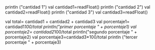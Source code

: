 println ("cantidad 1")
val cantidad1=readFloat()
println ("cantidad 2")
val cantidad2=readFloat()
println ("cantidad 3")
val cantidad3=readFloat()
 
 val total= cantidad1 + cantidad2 + cantidad3
 val porcentaje1= cantidad1*100/total
 println("primer porcentaje " + porcentaje1)
 val porcentaje2= cantidad2*100/total
 println("segundo porcentaje " + porcentaje2)
 val porcentaje3=cantidad3*100/total 
 println ("tercer porcentaje " + porcentaje3)
